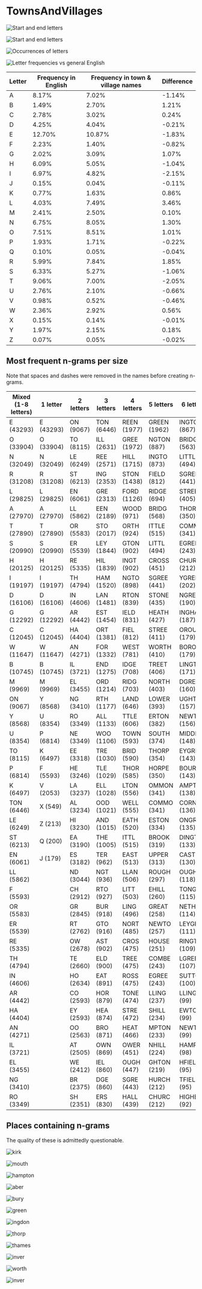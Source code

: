 # TownsAndVillages

![Start and end letters](images/start_and_end_letters.png)

![Start and end letters](images/start_end_letters_by_count.png)

![Occurrences of letters](images/entire_letters_by_count.png)

![Letter frequencies vs general English](images/letter_frequencies.png)

| Letter | Frequency in English | Frequency in town & village names | Difference | 
|--------|----------------------|-----------------------------------|------------| 
| A      | 8.17%                | 7.02%                             | -1.14%     | 
| B      | 1.49%                | 2.70%                             | 1.21%      | 
| C      | 2.78%                | 3.02%                             | 0.24%      | 
| D      | 4.25%                | 4.04%                             | -0.21%     | 
| E      | 12.70%               | 10.87%                            | -1.83%     | 
| F      | 2.23%                | 1.40%                             | -0.82%     | 
| G      | 2.02%                | 3.09%                             | 1.07%      | 
| H      | 6.09%                | 5.05%                             | -1.04%     | 
| I      | 6.97%                | 4.82%                             | -2.15%     | 
| J      | 0.15%                | 0.04%                             | -0.11%     | 
| K      | 0.77%                | 1.63%                             | 0.86%      | 
| L      | 4.03%                | 7.49%                             | 3.46%      | 
| M      | 2.41%                | 2.50%                             | 0.10%      | 
| N      | 6.75%                | 8.05%                             | 1.30%      | 
| O      | 7.51%                | 8.51%                             | 1.01%      | 
| P      | 1.93%                | 1.71%                             | -0.22%     | 
| Q      | 0.10%                | 0.05%                             | -0.04%     | 
| R      | 5.99%                | 7.84%                             | 1.85%      | 
| S      | 6.33%                | 5.27%                             | -1.06%     | 
| T      | 9.06%                | 7.00%                             | -2.05%     | 
| U      | 2.76%                | 2.10%                             | -0.66%     | 
| V      | 0.98%                | 0.52%                             | -0.46%     | 
| W      | 2.36%                | 2.92%                             | 0.56%      | 
| X      | 0.15%                | 0.14%                             | -0.01%     | 
| Y      | 1.97%                | 2.15%                             | 0.18%      | 
| Z      | 0.07%                | 0.05%                             | -0.02%     | 

## Most frequent n-grams per size

Note that spaces and dashes were removed in the names before creating n-grams.

| Mixed (1-8 letters) | 1 letter  | 2 letters | 3 letters  | 4 letters   | 5 letters    | 6 letters    | 7 letters     | 8 letters      | 
|---------------------|-----------|-----------|------------|-------------|--------------|--------------|---------------|----------------| 
| E (43293)           | E (43293) | ON (9067) | TON (6446) | REEN (1977) | GREEN (1962) | INGTON (867) | BOROUGH (179) | TONGREEN (113) | 
| O (33904)           | O (33904) | TO (8115) | ILL (2631) | GREE (1972) | NGTON (887)  | BRIDGE (563) | LINGTON (171) | LEYGREEN (111) | 
| N (32049)           | N (32049) | LE (6249) | REE (2571) | HILL (1715) | INGTO (873)  | LITTLE (494) | EYGREEN (143) | LLINGTON (96)  | 
| R (31208)           | R (31208) | ST (6213) | ING (2353) | STON (1438) | FIELD (812)  | SGREEN (441) | ONGREEN (135) | DDINGTON (91)  | 
| L (29825)           | L (29825) | EN (6061) | GRE (2313) | FORD (1126) | RIDGE (694)  | STREET (405) | DINGTON (133) | ERSGREEN (82)  | 
| A (27970)           | A (27970) | LL (5862) | EEN (2189) | WOOD (971)  | BRIDG (568)  | THORPE (350) | OUGHTON (117) | RRINGTON (66)  | 
| T (27890)           | T (27890) | OR (5583) | STO (2017) | ORTH (924)  | ITTLE (515)  | COMMON (341) | TONGREE (113) | NNINGTON (58)  | 
| S (20990)           | S (20990) | ER (5539) | LEY (1844) | GTON (902)  | LITTL (494)  | EGREEN (243) | LEYGREE (111) | MIDDLETO (57)  | 
| H (20125)           | H (20125) | RE (5335) | HIL (1839) | INGT (902)  | CROSS (451)  | CHURCH (212) | RINGTON (109) | CHURCHEN (52)  | 
| I (19197)           | I (19197) | TH (4794) | HAM (1520) | NGTO (898)  | SGREE (441)  | YGREEN (202) | NEWTOWN (99)  | ROUGHTON (52)  | 
| D (16106)           | D (16106) | IN (4606) | LAN (1481) | RTON (839)  | STONE (435)  | NGREEN (190) | HAMPTON (98)  | IDDLETON (52)  | 
| G (12292)           | G (12292) | AR (4442) | EST (1454) | IELD (831)  | HEATH (427)  | INGHAM (187) | LLINGTO (96)  | HURCHEND (51)  | 
| C (12045)           | C (12045) | HA (4404) | ORT (1381) | FIEL (812)  | STREE (411)  | OROUGH (179) | VILLAGE (92)  | HAMGREEN (47)  | 
| W (11647)           | W (11647) | AN (4271) | FOR (1332) | WEST (781)  | WORTH (410)  | BOROUG (179) | DDINGTO (91)  | INGFIELD (47)  | 
| B (10745)           | B (10745) | IL (3721) | END (1275) | IDGE (708)  | TREET (406)  | LINGTO (171) | RSGREEN (87)  | BROUGHTO (45)  | 
| M (9969)            | M (9969)  | EL (3455) | ORD (1214) | RIDG (703)  | NORTH (403)  | DGREEN (160) | LLGREEN (84)  | KINGSTON (44)  | 
| ON (9067)           | Y (8568)  | NG (3410) | RTH (1177) | LAND (646)  | LOWER (393)  | UGHTON (157) | ERSGREE (82)  | ONCOMMON (43)  | 
| Y (8568)            | U (8354)  | RO (3349) | ALL (1133) | TTLE (606)  | ERTON (382)  | NEWTON (156) | NINGTON (80)  | NORTHEND (43)  | 
| U (8354)            | P (6814)  | NE (3349) | WOO (1106) | TOWN (593)  | SOUTH (374)  | MIDDLE (148) | THWAITE (77)  | TONHEATH (41)  | 
| TO (8115)           | K (6497)  | EE (3318) | TRE (1030) | BRID (590)  | THORP (354)  | EYGREE (143) | ESTREET (72)  | WOODSIDE (40)  | 
| P (6814)            | F (5593)  | HE (3246) | TLE (1029) | THOR (585)  | HORPE (350)  | BOURNE (143) | INGSTON (69)  | ERSTREET (40)  | 
| K (6497)            | V (2053)  | LA (3237) | ELL (1028) | LTON (556)  | OMMON (341)  | AMPTON (138) | RRINGTO (66)  | TONCOMMO (38)  | 
| TON (6446)          | X (549)   | AL (3234) | OOD (1021) | WELL (555)  | COMMO (341)  | CORNER (136) | VINGTON (61)  | ILLINGTO (37)  | 
| LE (6249)           | Z (213)   | HI (3230) | AND (1015) | EATH (520)  | ESTON (334)  | ONGREE (135) | ESGREEN (61)  | OODHOUSE (35)  | 
| ST (6213)           | Q (200)   | EA (3190) | THE (1005) | ITTL (515)  | BROOK (319)  | DINGTO (133) | EBRIDGE (61)  | WOODHOUS (35)  | 
| EN (6061)           | J (179)   | ES (3182) | TER (962)  | EAST (513)  | UPPER (313)  | CASTLE (130) | WESTEND (61)  | CHARLTON (34)  | 
| LL (5862)           |           | ND (3044) | NGT (936)  | LLAN (506)  | ROUGH (297)  | OUGHTO (118) | MIDDLET (60)  | TONONTHE (34)  | 
| F (5593)            |           | CH (2912) | RTO (927)  | LITT (503)  | EHILL (260)  | TONGRE (115) | MINGTON (59)  | ALLGREEN (34)  | 
| OR (5583)           |           | GR (2845) | BUR (918)  | LING (496)  | GREAT (258)  | NETHER (114) | NNINGTO (59)  | INGGREEN (33)  | 
| ER (5539)           |           | RT (2762) | GTO (916)  | NORT (485)  | NEWTO (257)  | LEYGRE (111) | STHORPE (58)  | WOODLAND (33)  | 
| RE (5335)           |           | OW (2678) | AST (902)  | CROS (475)  | HOUSE (251)  | RINGTO (109) | LITTLEB (57)  | ONTHEHIL (33)  | 
| TH (4794)           |           | TE (2660) | ELD (900)  | TREE (475)  | COMBE (243)  | LGREEN (107) | TINGTON (57)  | NTHEHILL (33)  | 
| IN (4606)           |           | HO (2634) | EAT (891)  | ROSS (475)  | EGREE (243)  | SUTTON (100) | NBRIDGE (57)  | THORNTON (32)  | 
| AR (4442)           |           | CO (2593) | HOR (879)  | TONE (474)  | LLING (237)  | LLINGT (99)  | IDDLETO (57)  | ONBRIDGE (32)  | 
| HA (4404)           |           | EY (2593) | HEA (874)  | STRE (472)  | SHILL (234)  | EWTOWN (99)  | NSGREEN (55)  | NBOROUGH (32)  | 
| AN (4271)           |           | OO (2563) | BRO (871)  | HEAT (466)  | MPTON (233)  | NEWTOW (99)  | PRESTON (55)  | BUCKLAND (31)  | 
| IL (3721)           |           | AT (2505) | OWN (869)  | OWER (451)  | NHILL (224)  | HAMPTO (98)  | NCOMMON (55)  | LEYHEATH (31)  | 
| EL (3455)           |           | WE (2412) | IEL (860)  | OUGH (447)  | GHTON (219)  | HFIELD (95)  | LITTLEW (55)  | EYCOMMON (30)  | 
| NG (3410)           |           | BR (2375) | DGE (860)  | SGRE (443)  | HURCH (212)  | TFIELD (95)  | CHURCHE (55)  | LITTLETO (30)  | 
| RO (3349)           |           | SH (2351) | ERS (830)  | HALL (439)  | CHURC (212)  | HIGHER (92)  | DDLETON (54)  | CKINGTON (30)  | 

## Places containing n-grams

The quality of these is admittedly questionable.

![kirk](images/coords_kirk.png)

![mouth](images/coords_mouth.png)

![hampton](images/coords_hampton.png)

![aber](images/coords_aber.png)

![bury](images/coords_bury.png)

![green](images/coords_green.png)

![ingdon](images/coords_ingdon.png)

![thorp](images/coords_thorp.png)

![thames](images/coords_thames.png)

![inver](images/coords_inver.png)

![worth](images/coords_worth.png)

![inver](images/coords_bourne.png)
